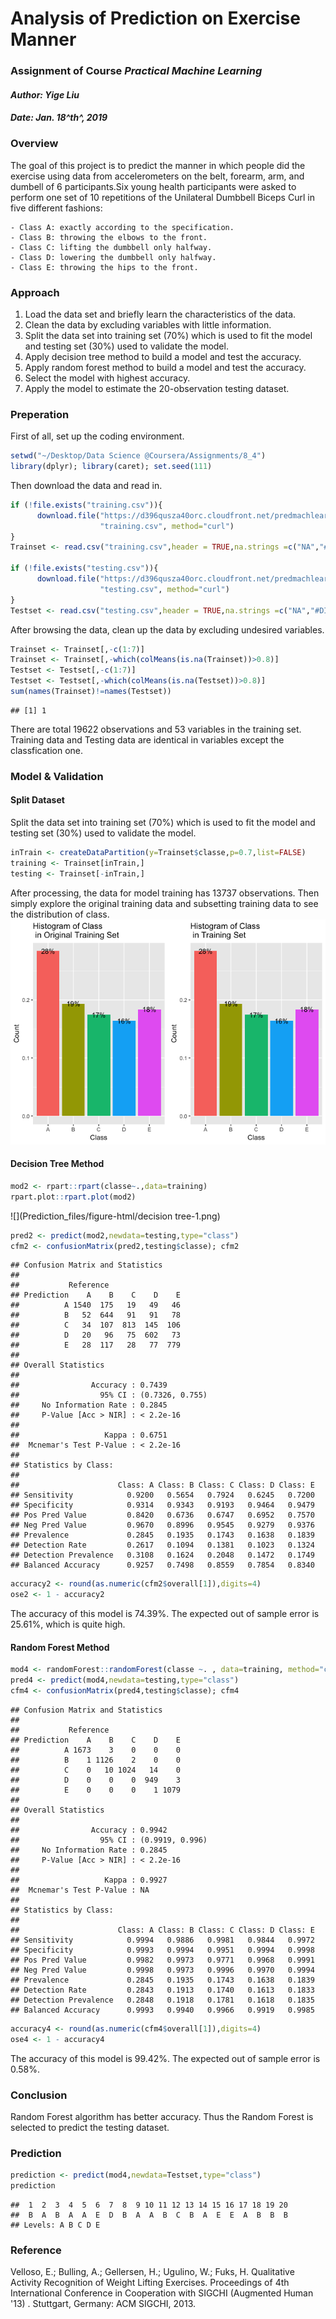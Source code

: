 # Analysis of Prediction on Exercise Manner
### Assignment of Course *Practical Machine Learning*  
#### *Author: Yige Liu*
#### *Date: Jan. 18^th^, 2019*  
### Overview
The goal of this project is to predict the manner in which people did the exercise using data from accelerometers on the belt, forearm, arm, and dumbell of 6 participants.Six young health participants were asked to perform one set of 10 repetitions of the Unilateral Dumbbell Biceps Curl in five different fashions: 
```{}
- Class A: exactly according to the specification.  
- Class B: throwing the elbows to the front.  
- Class C: lifting the dumbbell only halfway.  
- Class D: lowering the dumbbell only halfway. 
- Class E: throwing the hips to the front.  
```

### Approach
1. Load the data set and briefly learn the characteristics of the data.  
2. Clean the data by excluding variables with little information.  
3. Split the data set into training set (70%) which is used to fit the model and testing set (30%) used to validate the model.  
4. Apply decision tree method to build a model and test the accuracy.  
5. Apply random forest method to build a model and test the accuracy.  
6. Select the model with highest accuracy.  
7. Apply the model to estimate the 20-observation testing dataset.  

### Preperation
First of all, set up the coding environment.

```r
setwd("~/Desktop/Data Science @Coursera/Assignments/8_4")
library(dplyr); library(caret); set.seed(111)
```
Then download the data and read in.

```r
if (!file.exists("training.csv")){
      download.file("https://d396qusza40orc.cloudfront.net/predmachlearn/pml-training.csv", 
                    "training.csv", method="curl")
}
Trainset <- read.csv("training.csv",header = TRUE,na.strings =c("NA","#DIV/0!"))

if (!file.exists("testing.csv")){
      download.file("https://d396qusza40orc.cloudfront.net/predmachlearn/pml-testing.csv", 
                    "testing.csv", method="curl")
}
Testset <- read.csv("testing.csv",header = TRUE,na.strings =c("NA","#DIV/0!"))
```
After browsing the data, clean up the data by excluding undesired variables.

```r
Trainset <- Trainset[,-c(1:7)]
Trainset <- Trainset[,-which(colMeans(is.na(Trainset))>0.8)]
Testset <- Testset[,-c(1:7)]
Testset <- Testset[,-which(colMeans(is.na(Testset))>0.8)]
sum(names(Trainset)!=names(Testset))
```

```
## [1] 1
```
There are total 19622 observations and 53 variables in the training set. Training data and Testing data are identical in variables except the classfication one. 

### Model & Validation
#### Split Dataset
Split the data set into training set (70%) which is used to fit the model and testing set (30%) used to validate the model.

```r
inTrain <- createDataPartition(y=Trainset$classe,p=0.7,list=FALSE)
training <- Trainset[inTrain,]
testing <- Trainset[-inTrain,]
```
After processing, the data for model training has 13737 observations.
Then simply explore the original training data and subsetting training data to see the distribution of class.  
![](Prediction_files/figure-html/hist-1.png)<!-- -->

#### Decision Tree Method

```r
mod2 <- rpart::rpart(classe~.,data=training)
rpart.plot::rpart.plot(mod2)
```

![](Prediction_files/figure-html/decision tree-1.png)<!-- -->

```r
pred2 <- predict(mod2,newdata=testing,type="class")
cfm2 <- confusionMatrix(pred2,testing$classe); cfm2
```

```
## Confusion Matrix and Statistics
## 
##           Reference
## Prediction    A    B    C    D    E
##          A 1540  175   19   49   46
##          B   52  644   91   91   78
##          C   34  107  813  145  106
##          D   20   96   75  602   73
##          E   28  117   28   77  779
## 
## Overall Statistics
##                                          
##                Accuracy : 0.7439         
##                  95% CI : (0.7326, 0.755)
##     No Information Rate : 0.2845         
##     P-Value [Acc > NIR] : < 2.2e-16      
##                                          
##                   Kappa : 0.6751         
##  Mcnemar's Test P-Value : < 2.2e-16      
## 
## Statistics by Class:
## 
##                      Class: A Class: B Class: C Class: D Class: E
## Sensitivity            0.9200   0.5654   0.7924   0.6245   0.7200
## Specificity            0.9314   0.9343   0.9193   0.9464   0.9479
## Pos Pred Value         0.8420   0.6736   0.6747   0.6952   0.7570
## Neg Pred Value         0.9670   0.8996   0.9545   0.9279   0.9376
## Prevalence             0.2845   0.1935   0.1743   0.1638   0.1839
## Detection Rate         0.2617   0.1094   0.1381   0.1023   0.1324
## Detection Prevalence   0.3108   0.1624   0.2048   0.1472   0.1749
## Balanced Accuracy      0.9257   0.7498   0.8559   0.7854   0.8340
```

```r
accuracy2 <- round(as.numeric(cfm2$overall[1]),digits=4) 
ose2 <- 1 - accuracy2 
```
The accuracy of this model is 74.39%. The expected out of sample error is 25.61%, which is quite high.

#### Random Forest Method

```r
mod4 <- randomForest::randomForest(classe ~. , data=training, method="class")
pred4 <- predict(mod4,newdata=testing,type="class")
cfm4 <- confusionMatrix(pred4,testing$classe); cfm4
```

```
## Confusion Matrix and Statistics
## 
##           Reference
## Prediction    A    B    C    D    E
##          A 1673    3    0    0    0
##          B    1 1126    2    0    0
##          C    0   10 1024   14    0
##          D    0    0    0  949    3
##          E    0    0    0    1 1079
## 
## Overall Statistics
##                                          
##                Accuracy : 0.9942         
##                  95% CI : (0.9919, 0.996)
##     No Information Rate : 0.2845         
##     P-Value [Acc > NIR] : < 2.2e-16      
##                                          
##                   Kappa : 0.9927         
##  Mcnemar's Test P-Value : NA             
## 
## Statistics by Class:
## 
##                      Class: A Class: B Class: C Class: D Class: E
## Sensitivity            0.9994   0.9886   0.9981   0.9844   0.9972
## Specificity            0.9993   0.9994   0.9951   0.9994   0.9998
## Pos Pred Value         0.9982   0.9973   0.9771   0.9968   0.9991
## Neg Pred Value         0.9998   0.9973   0.9996   0.9970   0.9994
## Prevalence             0.2845   0.1935   0.1743   0.1638   0.1839
## Detection Rate         0.2843   0.1913   0.1740   0.1613   0.1833
## Detection Prevalence   0.2848   0.1918   0.1781   0.1618   0.1835
## Balanced Accuracy      0.9993   0.9940   0.9966   0.9919   0.9985
```

```r
accuracy4 <- round(as.numeric(cfm4$overall[1]),digits=4) 
ose4 <- 1 - accuracy4
```
The accuracy of this model is 99.42%. The expected out of sample error is 0.58%.

### Conclusion
Random Forest algorithm has better accuracy. Thus the Random Forest is selected to predict the testing dataset.

### Prediction

```r
prediction <- predict(mod4,newdata=Testset,type="class")
prediction
```

```
##  1  2  3  4  5  6  7  8  9 10 11 12 13 14 15 16 17 18 19 20 
##  B  A  B  A  A  E  D  B  A  A  B  C  B  A  E  E  A  B  B  B 
## Levels: A B C D E
```

### Reference
Velloso, E.; Bulling, A.; Gellersen, H.; Ugulino, W.; Fuks, H. Qualitative Activity Recognition of Weight Lifting Exercises. Proceedings of 4th International Conference in Cooperation with SIGCHI (Augmented Human '13) . Stuttgart, Germany: ACM SIGCHI, 2013.
